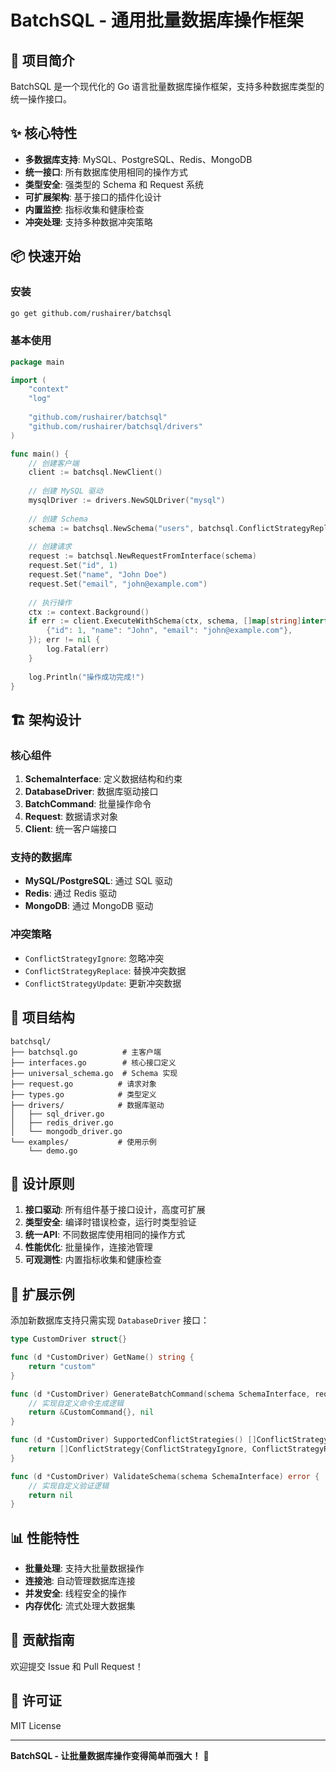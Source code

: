 # BatchSQL - 通用批量数据库操作框架

## 🚀 项目简介

BatchSQL 是一个现代化的 Go 语言批量数据库操作框架，支持多种数据库类型的统一操作接口。

## ✨ 核心特性

- **多数据库支持**: MySQL、PostgreSQL、Redis、MongoDB
- **统一接口**: 所有数据库使用相同的操作方式
- **类型安全**: 强类型的 Schema 和 Request 系统
- **可扩展架构**: 基于接口的插件化设计
- **内置监控**: 指标收集和健康检查
- **冲突处理**: 支持多种数据冲突策略

## 📦 快速开始

### 安装

```bash
go get github.com/rushairer/batchsql
```

### 基本使用

```go
package main

import (
    "context"
    "log"
    
    "github.com/rushairer/batchsql"
    "github.com/rushairer/batchsql/drivers"
)

func main() {
    // 创建客户端
    client := batchsql.NewClient()
    
    // 创建 MySQL 驱动
    mysqlDriver := drivers.NewSQLDriver("mysql")
    
    // 创建 Schema
    schema := batchsql.NewSchema("users", batchsql.ConflictStrategyReplace, mysqlDriver, "id", "name", "email")
    
    // 创建请求
    request := batchsql.NewRequestFromInterface(schema)
    request.Set("id", 1)
    request.Set("name", "John Doe")
    request.Set("email", "john@example.com")
    
    // 执行操作
    ctx := context.Background()
    if err := client.ExecuteWithSchema(ctx, schema, []map[string]interface{}{
        {"id": 1, "name": "John", "email": "john@example.com"},
    }); err != nil {
        log.Fatal(err)
    }
    
    log.Println("操作成功完成!")
}
```

## 🏗️ 架构设计

### 核心组件

1. **SchemaInterface**: 定义数据结构和约束
2. **DatabaseDriver**: 数据库驱动接口
3. **BatchCommand**: 批量操作命令
4. **Request**: 数据请求对象
5. **Client**: 统一客户端接口

### 支持的数据库

- **MySQL/PostgreSQL**: 通过 SQL 驱动
- **Redis**: 通过 Redis 驱动  
- **MongoDB**: 通过 MongoDB 驱动

### 冲突策略

- `ConflictStrategyIgnore`: 忽略冲突
- `ConflictStrategyReplace`: 替换冲突数据
- `ConflictStrategyUpdate`: 更新冲突数据

## 📁 项目结构

```
batchsql/
├── batchsql.go          # 主客户端
├── interfaces.go        # 核心接口定义
├── universal_schema.go  # Schema 实现
├── request.go          # 请求对象
├── types.go            # 类型定义
├── drivers/            # 数据库驱动
│   ├── sql_driver.go
│   ├── redis_driver.go
│   └── mongodb_driver.go
└── examples/           # 使用示例
    └── demo.go
```

## 🎯 设计原则

1. **接口驱动**: 所有组件基于接口设计，高度可扩展
2. **类型安全**: 编译时错误检查，运行时类型验证
3. **统一API**: 不同数据库使用相同的操作方式
4. **性能优化**: 批量操作，连接池管理
5. **可观测性**: 内置指标收集和健康检查

## 🔮 扩展示例

添加新数据库支持只需实现 `DatabaseDriver` 接口：

```go
type CustomDriver struct{}

func (d *CustomDriver) GetName() string {
    return "custom"
}

func (d *CustomDriver) GenerateBatchCommand(schema SchemaInterface, requests []*Request) (BatchCommand, error) {
    // 实现自定义命令生成逻辑
    return &CustomCommand{}, nil
}

func (d *CustomDriver) SupportedConflictStrategies() []ConflictStrategy {
    return []ConflictStrategy{ConflictStrategyIgnore, ConflictStrategyReplace}
}

func (d *CustomDriver) ValidateSchema(schema SchemaInterface) error {
    // 实现自定义验证逻辑
    return nil
}
```

## 📊 性能特性

- **批量处理**: 支持大批量数据操作
- **连接池**: 自动管理数据库连接
- **并发安全**: 线程安全的操作
- **内存优化**: 流式处理大数据集

## 🤝 贡献指南

欢迎提交 Issue 和 Pull Request！

## 📄 许可证

MIT License

---

**BatchSQL - 让批量数据库操作变得简单而强大！** 🎉